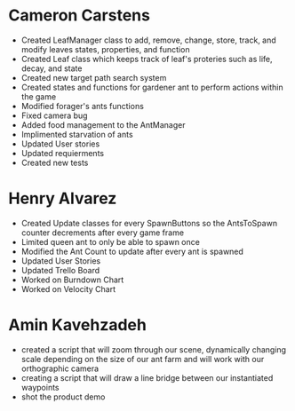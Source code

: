 # Cameron Carstens
- Created LeafManager class to add, remove, change, store, track, and modify leaves states, properties, and function
- Created Leaf class which keeps track of leaf's proteries such as life, decay, and state
- Created new target path search system
- Created states and functions for gardener ant to perform actions within the game
- Modified forager's ants functions
- Fixed camera bug
- Added food management to the AntManager
- Implimented starvation of ants
- Updated User stories
- Updated requierments
- Created new tests

# Henry Alvarez
- Created Update classes for every SpawnButtons so the AntsToSpawn counter decrements after every game frame
- Limited queen ant to only be able to spawn once
- Modified the Ant Count to update after every ant is spawned
- Updated User Stories
- Updated Trello Board
- Worked on Burndown Chart
- Worked on Velocity Chart

# Amin Kavehzadeh
- created a script that will zoom through our scene, dynamically changing scale depending on the size of our ant farm and will work with our orthographic camera 
- creating a script that will draw a line bridge between our instantiated waypoints 
- shot the product demo 
